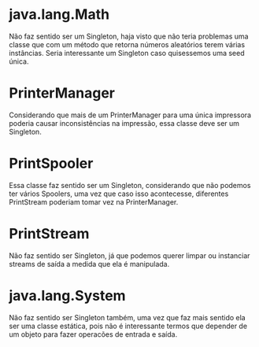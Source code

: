 # java.lang.Math

Não faz sentido ser um Singleton, haja visto que não teria problemas uma classe que com um método que retorna números aleatórios terem várias instâncias.
Seria interessante um Singleton caso quisessemos uma seed única.

# PrinterManager

Considerando que mais de um PrinterManager para uma única impressora poderia causar inconsistências na impressão, essa classe deve ser um Singleton.

# PrintSpooler

Essa classe faz sentido ser um Singleton, considerando que não podemos ter vários Spoolers, uma vez que caso isso acontecesse, diferentes PrintStream poderiam tomar vez na PrinterManager.

# PrintStream

Não faz sentido ser Singleton, já que podemos querer limpar ou instanciar streams de saída a medida que ela é manipulada.

# java.lang.System

Não faz sentido ser Singleton também, uma vez que faz mais sentido ela ser uma classe estática, pois não é interessante termos que depender de um objeto para fazer operacões de entrada e saída.
